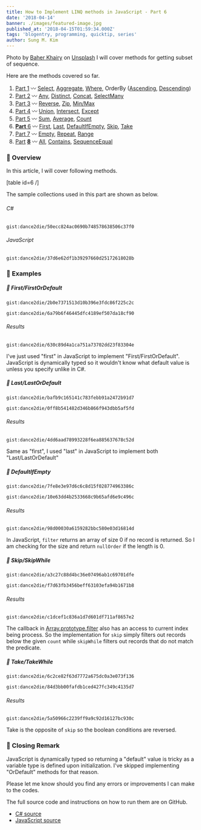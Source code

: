 ```yaml
---
title: How to Implement LINQ methods in JavaScript - Part 6
date: '2018-04-14'
banner: ./images/featured-image.jpg
published_at: '2018-04-15T01:59:34.000Z'
tags: 'blogentry, programming, quicktip, series'
author: Sung M. Kim
---
```


Photo by [Baher Khairy](https://unsplash.com/photos/Q3a0FHRS4BU?utm_source=unsplash&utm_medium=referral&utm_content=creditCopyText) on [Unsplash](https://unsplash.com/search/photos/six?utm_source=unsplash&utm_medium=referral&utm_content=creditCopyText) I will cover methods for getting subset of sequence.

Here are the methods covered so far.

1. [Part 1](https://sung.codes/blog/2018/02/24/approximate-equivalent-linq-methods-javascript/) 〰️ [Select](https://sung.codes/blog/2018/02/24/approximate-equivalent-linq-methods-javascript/#select), [Aggregate](https://www.slightedgemate-equivalent-linq-methods-javascript/#aggregate), [Where](https://sung.codes/blog/2018/02/24/approximate-equivalent-linq-methods-javascript/#where), OrderBy ([Ascending](https://sung.codes/blog/2018/02/24/approximate-equivalent-linq-methods-javascript/#orderByAscending), [Descending](https://sung.codes/blog/2018/02/24/approximate-equivalent-linq-methods-javascript/#orderByDescending))
2. [Part 2](https://sung.codes/blog/2018/03/03/approximate-equivalent-linq-methods-javascript-part-2/) 〰️ [Any](https://sung.codes/blog/2018/03/03/approximate-equivalent-linq-methods-javascript-part-2/#any), [Distinct](https://sung.codes/blog/2018/03/03/approximate-equivalent-linq-methods-javascript-part-2/#distinct), [Concat](https://sung.codes/blog/2018/03/03/approximate-equivalent-linq-methods-javascript-part-2/#concat), [SelectMany](https://sung.codes/blog/2018/03/03/approximate-equivalent-linq-methods-javascript-part-2/#selectmany)
3. [Part 3](https://sung.codes/blog/2018/03/10/an-approximate-equivalent-of-linq-methods-in-javascript-part-3/) 〰️ [Reverse](https://sung.codes/blog/2018/03/10/an-approximate-equivalent-of-linq-methods-in-javascript-part-3/#reverse), [Zip](https://sung.codes/blog/2018/03/10/an-approximate-equivalent-of-linq-methods-in-javascript-part-3/#zip), [Min/Max](https://sung.codes/blog/2018/03/10/an-approximate-equivalent-of-linq-methods-in-javascript-part-3/#minmax)
4. [Part 4](https://sung.codes/blog/2018/03/21/an-approximate-equivalent-of-linq-methods-in-javascript-part-4/) 〰️ [Union](https://sung.codes/blog/2018/03/21/an-approximate-equivalent-of-linq-methods-in-javascript-part-4/#union), [Intersect](https://sung.codes/blog/2018/03/21/an-approximate-equivalent-of-linq-methods-in-javascript-part-4/#intersect), [Except](https://sung.codes/blog/2018/03/21/an-approximate-equivalent-of-linq-methods-in-javascript-part-4/#except)
5. [Part 5](https://sung.codes/blog/2018/03/31/an-approximate-equivalent-of-linq-methods-in-javascript-part-5/) 〰️ [Sum](https://sung.codes/blog/2018/03/31/an-approximate-equivalent-of-linq-methods-in-javascript-part-5/#sum), [Average](https://sung.codes/blog/2018/03/31/an-approximate-equivalent-of-linq-methods-in-javascript-part-5/#average), [Count](https://sung.codes/blog/2018/03/31/an-approximate-equivalent-of-linq-methods-in-javascript-part-5/#count)
6. [**Part** 6](https://sung.codes/blog/2018/04/14/an-approximate-equivalent-of-linq-methods-in-javascript-part-6/) 〰️ [First](https://sung.codes/blog/2018/04/14/an-approximate-equivalent-of-linq-methods-in-javascript-part-6/#first), [Last](https://sung.codes/blog/2018/04/14/an-approximate-equivalent-of-linq-methods-in-javascript-part-6/#last), [DefaultIfEmpty](https://sung.codes/blog/2018/04/14/an-approximate-equivalent-of-linq-methods-in-javascript-part-6/#defaultIfEmpty), [Skip](https://sung.codes/blog/2018/04/14/an-approximate-equivalent-of-linq-methods-in-javascript-part-6/#skip), [Take](https://sung.codes/blog/2018/04/14/an-approximate-equivalent-of-linq-methods-in-javascript-part-6/#take)
7. [Part 7](https://sung.codes/blog/2018/04/21/an-approximate-equivalent-of-linq-methods-in-javascript-part-7/) 〰️ [Empty](https://sung.codes/blog/2018/04/21/an-approximate-equivalent-of-linq-methods-in-javascript-part-7#empty), [Repeat](https://sung.codes/blog/2018/04/21/an-approximate-equivalent-of-linq-methods-in-javascript-part-7#repeat), [Range](https://sung.codes/blog/2018/04/21/an-approximate-equivalent-of-linq-methods-in-javascript-part-7#range)
8. [Pa](https://sung.codes/blog/2018/04/28/how-to-implement-linq-methods-in-javascript-part-8/)[rt](https://sung.codes/blog/2018/04/28/how-to-implement-linq-methods-in-javascript-part-8/) **[8](https://sung.codes/blog/2018/04/28/how-to-implement-linq-methods-in-javascript-part-8/)** 〰️ [All](#all), [Contains](#contains), [SequenceEqual](#sequenceEqual)

### 🔴 Overview

In this article, I will cover following methods.

\[table id=6 /\]

The sample collections used in this part are shown as below.

<!-- prettier-ignore -->
###### C#

`gist:dance2die/50ecc824ac0690b748578638506c37f0`

###### JavaScript

`gist:dance2die/37d6e62df1b39297660d25172618028b`

### 🔴 Examples

##### 🔸 First/FirstOrDefault

`gist:dance2die/2b0e7371513d10b396e3fdc86f225c2c`

`gist:dance2die/6a79b6f46445dfc4189ef507da18cf90`

###### Results

`gist:dance2die/630c89d4a1ca751a73702dd23f83304e`

I've just used "first" in JavaScript to implement "First/FirstOrDefault". JavaScript is dynamically typed so it wouldn't know what default value is unless you specify unlike in C#.

##### 🔸 Last/LastOrDefault

`gist:dance2die/bafb9c165141c783febb91a2472b91d7`

`gist:dance2die/0ff8b541482d346b866f943dbb5af5fd`

###### Results

`gist:dance2die/4dd6aad78993228f6ea885637678c52d`

Same as "first", I used "last" in JavaScript to implement both "Last/LastOrDefault"

##### 🔸 DefaultIfEmpty

`gist:dance2die/7fe8e3e97d6c6c8d15f028774963386c`

`gist:dance2die/10e63dd4b2533668c9b65afd6e9c496c`

###### Results

`gist:dance2die/98d00030a6159282bbc580e03d16814d`

In JavaScript, `filter` returns an array of size 0 if no record is returned. So I am checking for the size and return `nullOrder` if the length is 0.

##### 🔸 Skip/SkipWhile

`gist:dance2die/a3c27c88d4bc36e07496ab1c69701dfe`

`gist:dance2die/f7d63fb3456beff63103efa94b1671b8`

###### Results

`gist:dance2die/c1dcef1c836a1d7d601df711af8657e2`

The callback in [Array.prototype.filter](https://developer.mozilla.org/en-US/docs/Web/JavaScript/Reference/Global_Objects/Array/filter) also has an access to current index being process. So the implementation for `skip` simply filters out records below the given `count` while `skipWhile` filters out records that do not match the predicate.

##### 🔸 Take/TakeWhile

`gist:dance2die/6c2ce82f63d7772a675dc0a3e073f136`

`gist:dance2die/84d3bb00fafdb1ced427fc349c4135d7`

###### Results

`gist:dance2die/5a50966c2239ff9a9c92d16127bc930c`

Take is the opposite of `skip` so the boolean conditions are reversed.

### 🔴 Closing Remark

JavaScript is dynamically typed so returning a "default" value is tricky as a variable type is defined upon initialization. I've skipped implementing "OrDefault" methods for that reason.

Please let me know should you find any errors or improvements I can make to the codes.

The full source code and instructions on how to run them are on GitHub.

- [C# source](https://github.com/dance2die/blog.LinqAndJavascript.CSharpDemo)
- [JavaScript source](https://github.com/dance2die/blog.LinqAndJavascript.JavascriptDemo)

